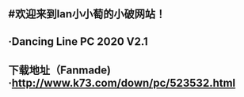 #欢迎来到Ian小小萄的小破网站！
--------------------------
·Dancing Line PC 2020 V2.1
--------------------------
下载地址（Fanmade)
·http://www.k73.com/down/pc/523532.html
--------------------------
